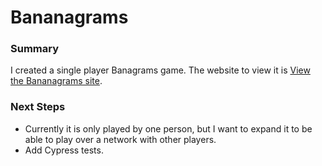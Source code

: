 # Bananagrams

### Summary
I created a single player Banagrams game. The website to view it is <a href="https://perrshan.github.io/Bananagrams/" target="_blank">View the Bananagrams site</a>.

### Next Steps
- Currently it is only played by one person, but I want to expand it to be able to play over a network with other players.
- Add Cypress tests.
